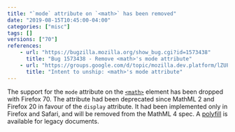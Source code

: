 ```yaml
---
title: "`mode` attribute on `<math>` has been removed"
date: "2019-08-15T10:45:00-04:00"
categories: ["misc"]
tags: []
versions: ["70"]
references:
    - url: "https://bugzilla.mozilla.org/show_bug.cgi?id=1573438"
      title: "Bug 1573438 - Remove <math>'s mode attribute"
    - url: "https://groups.google.com/d/topic/mozilla.dev.platform/lZUF2Z9jOh4/discussion"
      title: "Intent to unship: <math>'s mode attribute"
---
```

The support for the `mode` attribute on the [`<math>`](https://developer.mozilla.org/docs/Web/MathML/Element/math) element has been dropped with Firefox 70. The attribute had been deprecated since MathML 2 and Firefox 20 in favour of the `display` attribute. It had been implemented only in Firefox and Safari, and will be removed from the MathML 4 spec. A [polyfill](https://github.com/mathml-refresh/mathml/issues/5#issuecomment-521525157) is available for legacy documents.
